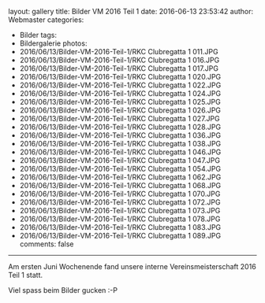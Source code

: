 layout: gallery
title: Bilder VM 2016 Teil 1
date: 2016-06-13 23:53:42
author: Webmaster
categories:
- Bilder
tags:
- Bildergalerie
photos:
- 2016/06/13/Bilder-VM-2016-Teil-1/RKC Clubregatta 1 011.JPG
- 2016/06/13/Bilder-VM-2016-Teil-1/RKC Clubregatta 1 016.JPG
- 2016/06/13/Bilder-VM-2016-Teil-1/RKC Clubregatta 1 017.JPG
- 2016/06/13/Bilder-VM-2016-Teil-1/RKC Clubregatta 1 020.JPG
- 2016/06/13/Bilder-VM-2016-Teil-1/RKC Clubregatta 1 022.JPG
- 2016/06/13/Bilder-VM-2016-Teil-1/RKC Clubregatta 1 024.JPG
- 2016/06/13/Bilder-VM-2016-Teil-1/RKC Clubregatta 1 025.JPG
- 2016/06/13/Bilder-VM-2016-Teil-1/RKC Clubregatta 1 026.JPG
- 2016/06/13/Bilder-VM-2016-Teil-1/RKC Clubregatta 1 027.JPG
- 2016/06/13/Bilder-VM-2016-Teil-1/RKC Clubregatta 1 028.JPG
- 2016/06/13/Bilder-VM-2016-Teil-1/RKC Clubregatta 1 036.JPG
- 2016/06/13/Bilder-VM-2016-Teil-1/RKC Clubregatta 1 038.JPG
- 2016/06/13/Bilder-VM-2016-Teil-1/RKC Clubregatta 1 046.JPG
- 2016/06/13/Bilder-VM-2016-Teil-1/RKC Clubregatta 1 047.JPG
- 2016/06/13/Bilder-VM-2016-Teil-1/RKC Clubregatta 1 054.JPG
- 2016/06/13/Bilder-VM-2016-Teil-1/RKC Clubregatta 1 062.JPG
- 2016/06/13/Bilder-VM-2016-Teil-1/RKC Clubregatta 1 068.JPG
- 2016/06/13/Bilder-VM-2016-Teil-1/RKC Clubregatta 1 070.JPG
- 2016/06/13/Bilder-VM-2016-Teil-1/RKC Clubregatta 1 072.JPG
- 2016/06/13/Bilder-VM-2016-Teil-1/RKC Clubregatta 1 073.JPG
- 2016/06/13/Bilder-VM-2016-Teil-1/RKC Clubregatta 1 078.JPG
- 2016/06/13/Bilder-VM-2016-Teil-1/RKC Clubregatta 1 083.JPG
- 2016/06/13/Bilder-VM-2016-Teil-1/RKC Clubregatta 1 089.JPG
comments: false
---

Am ersten Juni Wochenende fand unsere interne Vereinsmeisterschaft 2016 Teil 1 statt.

Viel spass beim Bilder gucken :-P